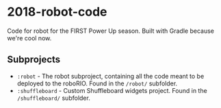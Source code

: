 # 2018-robot-code
Code for robot for the FIRST Power Up season. Built with Gradle because we're cool now.

## Subprojects
- `:robot` - The robot subproject, containing all the code meant to be
deployed to the roboRIO. Found in the `/robot/` subfolder.
- `:shuffleboard` - Custom Shuffleboard widgets project. 
Found in the `/shuffleboard/` subfolder.